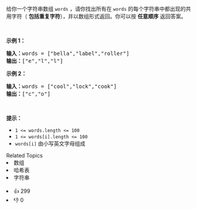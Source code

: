 给你一个字符串数组 <code>words</code> ，请你找出所有在 <code>words</code> 的每个字符串中都出现的共用字符（ <strong>包括重复字符</strong>），并以数组形式返回。你可以按 <strong>任意顺序</strong> 返回答案。

<p>&nbsp;</p>

<p><strong>示例 1：</strong></p>

<pre>
<strong>输入：</strong>words = ["bella","label","roller"]
<strong>输出：</strong>["e","l","l"]
</pre>

<p><strong>示例 2：</strong></p>

<pre>
<strong>输入：</strong>words = ["cool","lock","cook"]
<strong>输出：</strong>["c","o"]
</pre>

<p>&nbsp;</p>

<p><strong>提示：</strong></p>

<ul> 
 <li><code>1 &lt;= words.length &lt;= 100</code></li> 
 <li><code>1 &lt;= words[i].length &lt;= 100</code></li> 
 <li><code>words[i]</code> 由小写英文字母组成</li> 
</ul>

<div><div>Related Topics</div><div><li>数组</li><li>哈希表</li><li>字符串</li></div></div><br><div><li>👍 299</li><li>👎 0</li></div>